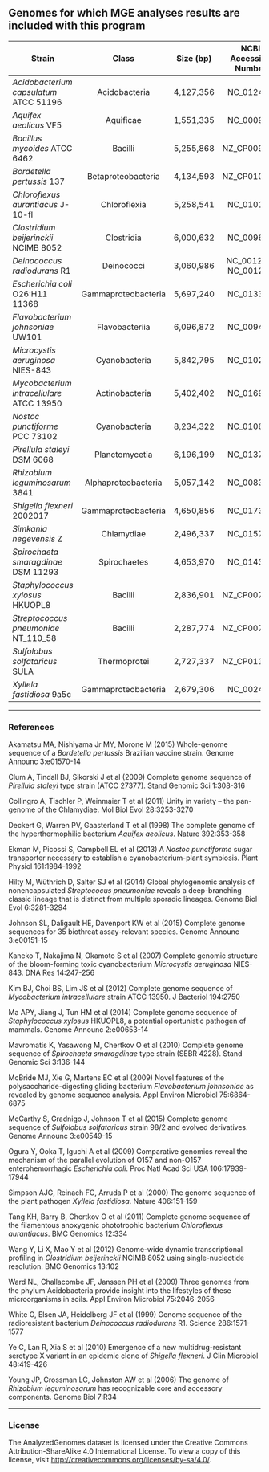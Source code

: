 ## Genomes for which MGE analyses results are included with this program

| Strain                                    | Class               | Size (bp) | NCBI Accession Number | Reference               |
| ------------------------------------------|:-------------------:|:---------:|:---------------------:|:-----------------------:|
| *Acidobacterium capsulatum* ATCC 51196    | Acidobacteria       | 4,127,356 | NC_012483             | Ward et al., 2009       |
| *Aquifex aeolicus* VF5                    | Aquificae           | 1,551,335 | NC_000918             | Deckert et al., 1998    |
| *Bacillus mycoides* ATCC 6462             | Bacilli             | 5,255,868 | NZ_CP009692           | Johnson et al., 2015    |
| *Bordetella pertussis* 137                | Betaproteobacteria  | 4,134,593 | NZ_CP010323           | Akamatsu et al., 2015   |
| *Chloroflexus aurantiacus* J-10-fl        | Chloroflexia        | 5,258,541 | NC_010175             | Tang et al., 2011       |
| *Clostridium beijerinckii* NCIMB 8052     | Clostridia          | 6,000,632 | NC_009617             | Wang et al., 2012       |
| *Deinococcus radiodurans* R1              | Deinococci          | 3,060,986 | NC_001263, NC_001264  | White et al., 1999      |
| *Escherichia coli* O26:H11 11368          | Gammaproteobacteria | 5,697,240 | NC_013361             | Ogura et al., 2009      |
| *Flavobacterium johnsoniae* UW101         | Flavobacteriia      | 6,096,872 | NC_009441             | McBride et al., 2009    |
| *Microcystis aeruginosa* NIES-843         | Cyanobacteria       | 5,842,795 | NC_010296             | Kaneko et al., 2007     |
| *Mycobacterium intracellulare* ATCC 13950 | Actinobacteria      | 5,402,402 | NC_016946             | Kim et al., 2012        |
| *Nostoc punctiforme* PCC 73102            | Cyanobacteria       | 8,234,322 | NC_010628             | Ekman et al., 2013      |
| *Pirellula staleyi* DSM 6068              | Planctomycetia      | 6,196,199 | NC_013720             | Clum et al., 2009       |
| *Rhizobium leguminosarum* 3841            | Alphaproteobacteria | 5,057,142 | NC_008380             | Young et al., 2006      |
| *Shigella flexneri* 2002017               | Gammaproteobacteria | 4,650,856 | NC_017328             | Ye et al., 2010         |
| *Simkania negevensis* Z                   | Chlamydiae          | 2,496,337 | NC_015713             | Collingro et al., 2011  |
| *Spirochaeta smaragdinae* DSM 11293       | Spirochaetes        | 4,653,970 | NC_014364             | Mavromatis et al., 2010 |
| *Staphylococcus xylosus* HKUOPL8          | Bacilli             | 2,836,901 | NZ_CP007208           | Ma et al., 2014         |
| *Streptococcus pneumoniae* NT_110_58      | Bacilli             | 2,287,774 | NZ_CP007593           | Hilty et al., 2014      |
| *Sulfolobus solfataricus* SULA            | Thermoprotei        | 2,727,337 | NZ_CP011057           | McCarthy et al., 2015   |
| *Xyllela fastidiosa* 9a5c                 | Gammaproteobacteria | 2,679,306 | NC_002488             | Simpson et al., 2000    |

---

### References

Akamatsu MA, Nishiyama Jr MY, Morone M (2015) Whole-genome sequence of a *Bordetella pertussis* Brazilian vaccine strain. Genome Announc 3:e01570-14

Clum A, Tindall BJ, Sikorski J et al (2009) Complete genome sequence of *Pirellula staleyi* type strain (ATCC 27377). Stand Genomic Sci 1:308-316

Collingro A, Tischler P, Weinmaier T et al (2011) Unity in variety – the pan-genome of the Chlamydiae. Mol Biol Evol 28:3253-3270

Deckert G, Warren PV, Gaasterland T et al (1998) The complete genome of the hyperthermophilic bacterium *Aquifex aeolicus*. Nature 392:353-358

Ekman M, Picossi S, Campbell EL et al (2013) A *Nostoc punctiforme* sugar transporter necessary to establish a cyanobacterium-plant symbiosis. Plant Physiol 161:1984-1992

Hilty M, Wüthrich D, Salter SJ et al (2014) Global phylogenomic analysis of nonencapsulated *Streptococus pneumoniae* reveals a deep-branching classic lineage that is distinct from multiple sporadic lineages. Genome Biol Evol 6:3281-3294

Johnson SL, Daligault HE, Davenport KW et al (2015) Complete genome sequences for 35 biothreat assay-relevant species. Genome Announc 3:e00151-15

Kaneko T, Nakajima N, Okamoto S et al (2007) Complete genomic structure of the bloom-forming toxic cyanobacterium *Microcystis aeruginosa* NIES-843. DNA Res 14:247-256

Kim BJ, Choi BS, Lim JS et al (2012) Complete genome sequence of *Mycobacterium intracellulare* strain ATCC 13950. J Bacteriol 194:2750

Ma APY, Jiang J, Tun HM et al (2014) Complete genome sequence of *Staphylococcus xylosus* HKUOPL8, a potential oportunistic pathogen of mammals. Genome Announc 2:e00653-14

Mavromatis K, Yasawong M, Chertkov O et al (2010) Complete genome sequence of *Spirochaeta smaragdinae* type strain (SEBR 4228). Stand Genomic Sci 3:136-144

McBride MJ, Xie G, Martens EC et al (2009) Novel features of the polysaccharide-digesting gliding bacterium *Flavobacterium johnsoniae* as revealed by genome sequence analysis. Appl Environ Microbiol 75:6864-6875

McCarthy S, Gradnigo J, Johnson T et al (2015) Complete genome sequence of *Sulfolobus solfataricus* strain 98/2 and evolved derivatives. Genome Announc 3:e00549-15

Ogura Y, Ooka T, Iguchi A et al (2009) Comparative genomics reveal the mechanism of the parallel evolution of O157 and non-O157 enterohemorrhagic *Escherichia coli*. Proc Natl Acad Sci USA 106:17939-17944

Simpson AJG, Reinach FC, Arruda P et al (2000) The genome sequence of the plant pathogen *Xyllela fastidiosa*. Nature 406:151-159

Tang KH, Barry B, Chertkov O et al (2011) Complete genome sequence of the filamentous anoxygenic phototrophic bacterium *Chloroflexus aurantiacus*. BMC Genomics 12:334

Wang Y, Li X, Mao Y et al (2012) Genome-wide dynamic transcriptional profiling in *Clostridium beijerinckii* NCIMB 8052 using single-nucleotide resolution. BMC Genomics 13:102

Ward NL, Challacombe JF, Janssen PH et al (2009) Three genomes from the phylum Acidobacteria provide insight into the lifestyles of these microorganisms in soils. Appl Environ Microbiol 75:2046-2056

White O, Elsen JA, Heidelberg JF et al (1999) Genome sequence of the radioresistant bacterium *Deinococcus radiodurans* R1. Science 286:1571-1577

Ye C, Lan R, Xia S et al (2010) Emergence of a new multidrug-resistant serotype X variant in an epidemic clone of *Shigella flexneri*. J Clin Microbiol 48:419-426

Young JP, Crossman LC, Johnston AW et al (2006) The genome of *Rhizobium leguminosarum* has recognizable core and accessory components. Genome Biol 7:R34

---

### License

The AnalyzedGenomes dataset is licensed under the Creative Commons Attribution-ShareAlike 4.0 International License. To view a copy of this license, visit <http://creativecommons.org/licenses/by-sa/4.0/>.
